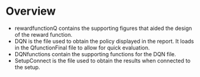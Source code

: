 # Overview

- rewardfunctionQ contains the supporting figures that aided the design of the reward function.
- DQN is the file used to obtain the policy displayed in the report. It loads in the QfunctionFinal file to allow for quick evaluation.
- DQNfunctions contain the supporting functions for the DQN file.
- SetupConnect is the file used to obtain the results when connected to the setup.